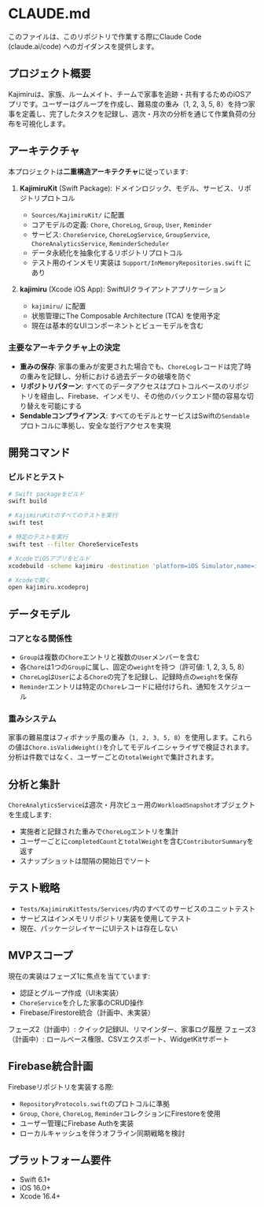 # CLAUDE.md

このファイルは、このリポジトリで作業する際にClaude Code (claude.ai/code) へのガイダンスを提供します。

## プロジェクト概要

Kajimiruは、家族、ルームメイト、チームで家事を追跡・共有するためのiOSアプリです。ユーザーはグループを作成し、難易度の重み（1, 2, 3, 5, 8）を持つ家事を定義し、完了したタスクを記録し、週次・月次の分析を通じて作業負荷の分布を可視化します。

## アーキテクチャ

本プロジェクトは**二重構造アーキテクチャ**に従っています:

1. **KajimiruKit** (Swift Package): ドメインロジック、モデル、サービス、リポジトリプロトコル
   - `Sources/KajimiruKit/` に配置
   - コアモデルの定義: `Chore`, `ChoreLog`, `Group`, `User`, `Reminder`
   - サービス: `ChoreService`, `ChoreLogService`, `GroupService`, `ChoreAnalyticsService`, `ReminderScheduler`
   - データ永続化を抽象化するリポジトリプロトコル
   - テスト用のインメモリ実装は `Support/InMemoryRepositories.swift` にあり

2. **kajimiru** (Xcode iOS App): SwiftUIクライアントアプリケーション
   - `kajimiru/` に配置
   - 状態管理にThe Composable Architecture (TCA) を使用予定
   - 現在は基本的なUIコンポーネントとビューモデルを含む

### 主要なアーキテクチャ上の決定

- **重みの保存**: 家事の重みが変更された場合でも、`ChoreLog`レコードは完了時の重みを記録し、分析における過去データの破壊を防ぐ
- **リポジトリパターン**: すべてのデータアクセスはプロトコルベースのリポジトリを経由し、Firebase、インメモリ、その他のバックエンド間の容易な切り替えを可能にする
- **Sendableコンプライアンス**: すべてのモデルとサービスはSwiftの`Sendable`プロトコルに準拠し、安全な並行アクセスを実現

## 開発コマンド

### ビルドとテスト

```bash
# Swift packageをビルド
swift build

# KajimiruKitのすべてのテストを実行
swift test

# 特定のテストを実行
swift test --filter ChoreServiceTests

# XcodeでiOSアプリをビルド
xcodebuild -scheme kajimiru -destination 'platform=iOS Simulator,name=iPhone 15' build

# Xcodeで開く
open kajimiru.xcodeproj
```

## データモデル

### コアとなる関係性

- `Group`は複数の`Chore`エントリと複数の`User`メンバーを含む
- 各`Chore`は1つの`Group`に属し、固定の`weight`を持つ（許可値: 1, 2, 3, 5, 8）
- `ChoreLog`は`User`による`Chore`の完了を記録し、記録時点の`weight`を保存
- `Reminder`エントリは特定の`Chore`レコードに紐付けられ、通知をスケジュール

### 重みシステム

家事の難易度はフィボナッチ風の重み（`1, 2, 3, 5, 8`）を使用します。これらの値は`Chore.isValidWeight()`を介してモデルイニシャライザで検証されます。分析は件数ではなく、ユーザーごとの`totalWeight`で集計されます。

## 分析と集計

`ChoreAnalyticsService`は週次・月次ビュー用の`WorkloadSnapshot`オブジェクトを生成します:
- 実施者と記録された重みで`ChoreLog`エントリを集計
- ユーザーごとに`completedCount`と`totalWeight`を含む`ContributorSummary`を返す
- スナップショットは間隔の開始日でソート

## テスト戦略

- `Tests/KajimiruKitTests/Services/`内のすべてのサービスのユニットテスト
- サービスはインメモリリポジトリ実装を使用してテスト
- 現在、パッケージレイヤーにUIテストは存在しない

## MVPスコープ

現在の実装はフェーズ1に焦点を当てています:
- 認証とグループ作成（UI未実装）
- `ChoreService`を介した家事のCRUD操作
- Firebase/Firestore統合（計画中、未実装）

フェーズ2（計画中）: クイック記録UI、リマインダー、家事ログ履歴
フェーズ3（計画中）: ロールベース権限、CSVエクスポート、WidgetKitサポート

## Firebase統合計画

Firebaseリポジトリを実装する際:
- `RepositoryProtocols.swift`のプロトコルに準拠
- `Group`, `Chore`, `ChoreLog`, `Reminder`コレクションにFirestoreを使用
- ユーザー管理にFirebase Authを実装
- ローカルキャッシュを伴うオフライン同期戦略を検討

## プラットフォーム要件

- Swift 6.1+
- iOS 16.0+
- Xcode 16.4+

